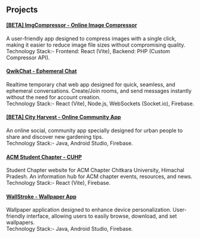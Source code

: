 ## Projects

#### [[BETA] ImgCompressor - Online Image Compressor](https://imgcompressor-app.web.app)
A user-friendly app designed to compress images with a single click, making it easier to reduce image file sizes without compromising quality.<br>
Technology Stack:- Frontend: React (Vite), Backend: PHP (Custom Compressor API).

#### [QwikChat - Ephemeral Chat](https://qwikchat.web.app)
Realtime temporary chat web app designed for quick, seamless, and ephemeral conversations. Create/Join rooms, and send messages instantly without the need for account creation.<br>
Technology Stack:- React (Vite), Node.js, WebSockets (Socket.io), Firebase.

#### [[BETA] City Harvest - Online Community App](https://city-harvest-app.web.app/)
An online social, community app specially designed for urban people to share and discover new gardening tips.<br>
Technology Stack:- Java, Android Studio, Firebase.

#### [ACM Student Chapter - CUHP](https://acmcuhp.web.app)
Student Chapter website for ACM Chapter Chitkara University, Himachal Pradesh. An information hub for ACM chapter events, resources, and news.<br>
Technology Stack:- React (Vite), Firebase.

#### [WallStroke - Wallpaper App](https://play.google.com/store/apps/details?id=com.appy.wallstroke)
Wallpaper application designed to enhance device personalization. User-friendly interface, allowing users to easily browse, download, and set wallpapers.<br>
Technology Stack:- Java, Android Studio, Firebase.
